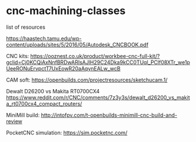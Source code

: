 # cnc-machining-classes
list of resources

https://haastech.tamu.edu/wp-content/uploads/sites/5/2016/05/Autodesk_CNCBOOK.pdf


CNC kits:
https://ooznest.co.uk/product/workbee-cnc-full-kit/?gclid=Cj0KCQiAxNnfBRDwARIsAJlH29C24Dka9kCC0TUql_PClf08XTr_we1pUeeRONuErvpctT7UxEowR20aAqynEALw_wcB

CAM soft:
https://openbuilds.com/projectresources/sketchucam.1/


Dewalt D26200 vs Makita RT0700CX4 
https://www.reddit.com/r/CNC/comments/7z3y3s/dewalt_d26200_vs_makita_rt0700cx4_compact_routers/

MiniMill build:
http://intofpv.com/t-openbuilds-minimill-cnc-build-and-review


PocketCNC simulation:
https://sim.pocketnc.com/





